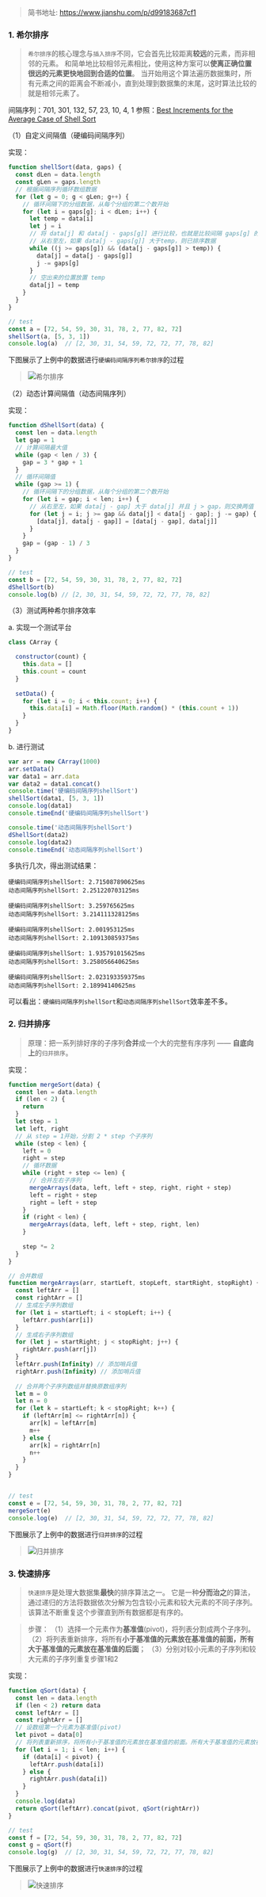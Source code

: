 
> 简书地址: https://www.jianshu.com/p/d99183687cf1

### 1. 希尔排序
> `希尔排序`的核心理念与`插入排序`不同，它会首先比较距离**较远**的元素，而非相邻的元素。
和简单地比较相邻元素相比，使用这种方案可以**使离正确位置很远的元素更快地回到合适的位置**。
当开始用这个算法遍历数据集时，所有元素之间的距离会不断减小，直到处理到数据集的末尾，这时算法比较的就是相邻元素了。

间隔序列：701, 301, 132, 57, 23, 10, 4, 1
参照：[Best Increments for the Average Case of Shell Sort](http://sun.aei.polsl.pl/~mciura/publikacje/shellsort.pdf)

（1）自定义间隔值（硬编码间隔序列）

 实现：

```js
function shellSort(data, gaps) {
  const dLen = data.length
  const gLen = gaps.length
  // 根据间隔序列循环数组数据
  for (let g = 0; g < gLen; g++) {
    // 循环间隔下的分组数据，从每个分组的第二个数开始
    for (let i = gaps[g]; i < dLen; i++) {
      let temp = data[i]
      let j = i
      // 将 data[j] 和 data[j - gaps[g]] 进行比较，也就是比较间隔 gaps[g] 的两个数字的大小向右移 gaps[g] 位
      // 从右至左，如果 data[j - gaps[g]] 大于temp，则已排序数据
      while ((j >= gaps[g]) && (data[j - gaps[g]] > temp)) {
        data[j] = data[j - gaps[g]]
        j -= gaps[g]
      }
      // 空出来的位置放置 temp
      data[j] = temp
    }
  }
}

// test
const a = [72, 54, 59, 30, 31, 78, 2, 77, 82, 72]
shellSort(a, [5, 3, 1])
console.log(a)  // [2, 30, 31, 54, 59, 72, 72, 77, 78, 82]
```

下图展示了上例中的数据进行`硬编码间隔序列希尔排序`的过程

> ![希尔排序](/images/shell-sort.png)


（2）动态计算间隔值（动态间隔序列）

实现：

```js
function dShellSort(data) {
  const len = data.length
  let gap = 1
  // 计算间隔最大值
  while (gap < len / 3) {
    gap = 3 * gap + 1
  }
  // 循环间隔值
  while (gap >= 1) {
    // 循环间隔下的分组数据，从每个分组的第二个数开始
    for (let i = gap; i < len; i++) {
      // 从右至左，如果 data[j - gap] 大于 data[j] 并且 j > gap，则交换两值
      for (let j = i; j >= gap && data[j] < data[j - gap]; j -= gap) {
        [data[j], data[j - gap]] = [data[j - gap], data[j]]
      }
    }
    gap = (gap - 1) / 3
  }
}

// test
const b = [72, 54, 59, 30, 31, 78, 2, 77, 82, 72]
dShellSort(b)
console.log(b) // [2, 30, 31, 54, 59, 72, 72, 77, 78, 82]
```

（3）测试两种希尔排序效率

a. 实现一个测试平台

```js
class CArray {

  constructor(count) {
    this.data = []
    this.count = count
  }
  
  setData() {
    for (let i = 0; i < this.count; i++) {
      this.data[i] = Math.floor(Math.random() * (this.count + 1))
    }
  }
}
```
b. 进行测试

```js
var arr = new CArray(1000)
arr.setData()
var data1 = arr.data
var data2 = data1.concat()
console.time('硬编码间隔序列shellSort')
shellSort(data1, [5, 3, 1])
console.log(data1)
console.timeEnd('硬编码间隔序列shellSort')

console.time('动态间隔序列shellSort')
dShellSort(data2)
console.log(data2)
console.timeEnd('动态间隔序列shellSort')
```
多执行几次，得出测试结果：

```
硬编码间隔序列shellSort: 2.715087890625ms
动态间隔序列shellSort: 2.251220703125ms

硬编码间隔序列shellSort: 3.259765625ms
动态间隔序列shellSort: 3.214111328125ms

硬编码间隔序列shellSort: 2.001953125ms
动态间隔序列shellSort: 2.109130859375ms

硬编码间隔序列shellSort: 1.935791015625ms
动态间隔序列shellSort: 3.258056640625ms

硬编码间隔序列shellSort: 2.023193359375ms
动态间隔序列shellSort: 2.18994140625ms
```
可以看出：`硬编码间隔序列shellSort`和`动态间隔序列shellSort`效率差不多。

### 2. 归并排序
> 原理：把一系列排好序的子序列**合并**成一个大的完整有序序列 —— **自底向上**的`归并排序`。

实现：

```js
function mergeSort(data) {
  const len = data.length
  if (len < 2) {
    return
  }
  let step = 1
  let left, right
  // 从 step = 1开始，分割 2 * step 个子序列
  while (step < len) {
    left = 0
    right = step
    // 循环数据
    while (right + step <= len) {
      // 合并左右子序列
      mergeArrays(data, left, left + step, right, right + step)
      left = right + step
      right = left + step
    }
    if (right < len) {
      mergeArrays(data, left, left + step, right, len)
    }
  
    step *= 2
  }
}

// 合并数组
function mergeArrays(arr, startLeft, stopLeft, startRight, stopRight) {
  const leftArr = []
  const rightArr = []
  // 生成左子序列数组
  for (let i = startLeft; i < stopLeft; i++) {
    leftArr.push(arr[i])
  }
  // 生成右子序列数组
  for (let j = startRight; j < stopRight; j++) {
    rightArr.push(arr[j])
  }
  leftArr.push(Infinity) // 添加哨兵值
  rightArr.push(Infinity) // 添加哨兵值
  
  // 合并两个子序列数组并替换原数组序列
  let m = 0
  let n = 0
  for (let k = startLeft; k < stopRight; k++) {
    if (leftArr[m] <= rightArr[n]) {
      arr[k] = leftArr[m]
      m++
    } else {
      arr[k] = rightArr[n]
      n++
    }
  }
}


// test
const e = [72, 54, 59, 30, 31, 78, 2, 77, 82, 72]
mergeSort(e)
console.log(e)	// [2, 30, 31, 54, 59, 72, 72, 77, 78, 82]
```

下图展示了上例中的数据进行`归并排序`的过程

> ![归并排序](/images/merge-sort.png)

### 3. 快速排序

> `快速排序`是处理大数据集**最快**的排序算法之一。
它是一种**分而治之**的算法，通过递归的方法将数据依次分解为包含较小元素和较大元素的不同子序列。
该算法不断重复这个步骤直到所有数据都是有序的。

> 步骤：
（1）选择一个元素作为**基准值**(pivot)，将列表分割成两个子序列。
（2）将列表重新排序，将所有**小于基准值的元素放在基准值的前面，所有大于基准值的元素放在基准值的后面**；
（3）分别对较小元素的子序列和较大元素的子序列重复步骤1和2

实现：

```js
function qSort(data) {
  const len = data.length
  if (len < 2) return data
  const leftArr = []
  const rightArr = []
  // 设数组第一个元素为基准值(pivot)
  let pivot = data[0]
  // 将列表重新排序，将所有小于基准值的元素放在基准值的前面。所有大于基准值的元素放在基准值的后面
  for (let i = 1; i < len; i++) {
    if (data[i] < pivot) {
      leftArr.push(data[i])
    } else {
      rightArr.push(data[i])
    }
  }
  console.log(data)
  return qSort(leftArr).concat(pivot, qSort(rightArr))
}

// test 
const f = [72, 54, 59, 30, 31, 78, 2, 77, 82, 72]
const g = qSort(f)
console.log(g)	// [2, 30, 31, 54, 59, 72, 72, 77, 78, 82]
```

下图展示了上例中的数据进行`快速排序`的过程

> ![快速排序](/images/qSort.png)
